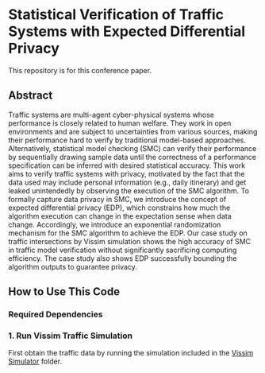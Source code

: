 # Statistical Verification of Traffic Systems with Expected Differential Privacy
This repository is for this conference paper.

## Abstract
Traffic systems are multi-agent cyber-physical systems whose performance is closely related to human welfare. They work in open environments and are subject to uncertainties from various sources, making their performance hard to verify by traditional model-based approaches. Alternatively, statistical model checking (SMC) can verify their performance by sequentially drawing sample data until the correctness of a performance specification can be inferred with desired statistical accuracy. This work aims to verify traffic systems with privacy, motivated by the fact that the data used may include personal information (e.g., daily itinerary) and get leaked unintendedly by observing the execution of the SMC algorithm. To formally capture data privacy in SMC, we introduce the concept of expected differential privacy (EDP), which constrains how much the algorithm execution can change in the expectation sense when data change. Accordingly, we introduce an exponential randomization mechanism for the SMC algorithm to achieve the EDP. Our case study on traffic intersections by Vissim simulation shows the high accuracy of SMC in traffic model verification without significantly sacrificing computing efficiency. The case study also shows EDP successfully bounding the algorithm outputs to guarantee privacy.

## How to Use This Code

### Required Dependencies

### 1. Run Vissim Traffic Simulation
First obtain the traffic data by running the simulation included in the [Vissim Simulator](../blob) folder.
